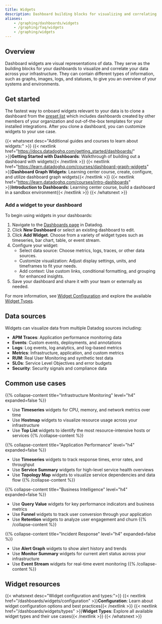 ```yaml
---
title: Widgets
description: Dashboard building blocks for visualizing and correlating data across infrastructure with various chart types and displays.
aliases:
    - /graphing/dashboards/widgets
    - /graphing/faq/widgets
    - /graphing/widgets
---
```


## Overview

Dashboard widgets are visual representations of data.  They serve as the building blocks for your dashboards to visualize and correlate your data across your infrastructure. They can contain different types of information, such as graphs, images, logs, and statuses, to give you an overview of your systems and environments.

## Get started

The fastest way to onboard widgets relevant to your data is to clone a dashboard from the [preset list][1] which includes dashboards created by other members of your organization and out-of-the-box templates for your installed integrations. After you clone a dashboard, you can customize widgets to your use case.


{{< whatsnext desc="Additional guides and courses to learn about widgets:" >}}
   {{< nextlink href="https://docs.datadoghq.com/getting_started/dashboards/" >}}<strong>Getting Started with Dashboards</strong>: Walkthrough of building out a dashboard with widgets{{< /nextlink >}}
   {{< nextlink href="https://learn.datadoghq.com/courses/dashboard-graph-widgets" >}}<strong>Dashboard Graph Widgets</strong>: Learning center course, create, configure, and utilize dashboard graph widgets{{< /nextlink >}}
   {{< nextlink href="https://learn.datadoghq.com/courses/intro-dashboards" >}}<strong>Introduction to Dashboards</strong>: Learning center course, build a dashboard in a sandbox environment{{< /nextlink >}}
{{< /whatsnext >}}

### Add a widget to your dashboard

To begin using widgets in your dashboards:

1. Navigate to the [Dashboards page][2] in Datadog.
2. Click **New Dashboard** or select an existing dashboard to edit.
3. Click **Add Widget**. Choose from a variety of widget types such as timeseries, bar chart, table, or event stream.
4. Configure your widget:
    - Select data source: Choose metrics, logs, traces, or other data sources.
    - Customize visualization: Adjust display settings, units, and timeframes to fit your needs.
    - Add context: Use custom links, conditional formatting, and grouping for enhanced insights.
5. Save your dashboard and share it with your team or externally as needed.

For more information, see [Widget Configuration][3] and explore the available [Widget Types][4].

## Data sources

Widgets can visualize data from multiple Datadog sources including:

- **APM Traces**: Application performance monitoring data
- **Events**: Custom events, deployments, and annotations
- **Logs**: Log events, log analytics, and log-based metrics
- **Metrics**: Infrastructure, application, and custom metrics
- **RUM**: Real User Monitoring and synthetic test data
- **SLOs**: Service Level Objectives and error budgets
- **Security**: Security signals and compliance data

## Common use cases

{{% collapse-content title="Infrastructure Monitoring" level="h4" expanded=false %}}
- Use **Timeseries** widgets for CPU, memory, and network metrics over time
- Use **Hostmap** widgets to visualize resource usage across your infrastructure
- Use **Top List** widgets to identify the most resource-intensive hosts or services
{{% /collapse-content %}}

{{% collapse-content title="Application Performance" level="h4" expanded=false %}}
- Use **Timeseries** widgets to track response times, error rates, and throughput
- Use **Service Summary** widgets for high-level service health overviews
- Use **Topology Map** widgets to visualize service dependencies and data flow
{{% /collapse-content %}}

{{% collapse-content title="Business Intelligence" level="h4" expanded=false %}}
- Use **Query Value** widgets for key performance indicators and business metrics
- Use **Funnel** widgets to track user conversion through your application
- Use **Retention** widgets to analyze user engagement and churn
{{% /collapse-content %}}

{{% collapse-content title="Incident Response" level="h4" expanded=false %}}
- Use **Alert Graph** widgets to show alert history and trends
- Use **Monitor Summary** widgets for current alert status across your infrastructure
- Use **Event Stream** widgets for real-time event monitoring
{{% /collapse-content %}}

## Widget resources

{{< whatsnext desc="Widget configuration and types:">}}
    {{< nextlink href="/dashboards/widgets/configuration" >}}<strong>Configuration</strong>: Learn about widget configuration options and best practices{{< /nextlink >}}
    {{< nextlink href="/dashboards/widgets/types" >}}<strong>Widget Types</strong>: Explore all available widget types and their use cases{{< /nextlink >}}
{{< /whatsnext >}}

[1]: https://app.datadoghq.com/dashboard/lists/preset/1
[2]: /dashboards/
[3]: /dashboards/widgets/configuration/
[4]: /dashboards/widgets/types/
